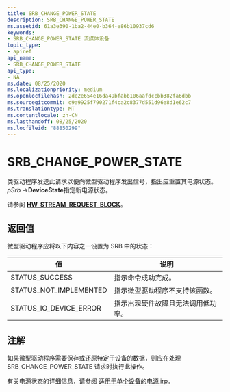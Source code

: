 ```yaml
---
title: SRB_CHANGE_POWER_STATE
description: SRB_CHANGE_POWER_STATE
ms.assetid: 61a3e390-1ba2-44e0-b364-e86b10937cd6
keywords:
- SRB_CHANGE_POWER_STATE 流媒体设备
topic_type:
- apiref
api_name:
- SRB_CHANGE_POWER_STATE
api_type:
- NA
ms.date: 08/25/2020
ms.localizationpriority: medium
ms.openlocfilehash: 2de2e654e16da49bfabb106aafdccbb382fa6dbb
ms.sourcegitcommit: d9a9925f790271f4ca2c8377d551d96e8d1e62c7
ms.translationtype: MT
ms.contentlocale: zh-CN
ms.lasthandoff: 08/25/2020
ms.locfileid: "88850299"
---
```

# <a name="srb_change_power_state"></a>SRB_CHANGE_POWER_STATE

类驱动程序发送此请求以便向微型驱动程序发出信号，指出应重置其电源状态。 *pSrb* ->**DeviceState**指定新电源状态。

请参阅 [**HW_STREAM_REQUEST_BLOCK**](https://docs.microsoft.com/windows-hardware/drivers/ddi/strmini/ns-strmini-_hw_stream_request_block)。

## <a name="return-value"></a>返回值

微型驱动程序应将以下内容之一设置为 SRB 中的状态：

| 值 | 说明 |
|--|--|
| STATUS_SUCCESS | 指示命令成功完成。 |
| STATUS_NOT_IMPLEMENTED | 指示微型驱动程序不支持该函数。 |
| STATUS_IO_DEVICE_ERROR | 指示出现硬件故障且无法调用低功率。 |

## <a name="remarks"></a>注解

如果微型驱动程序需要保存或还原特定于设备的数据，则应在处理 SRB_CHANGE_POWER_STATE 请求时执行此操作。

有关电源状态的详细信息，请参阅 [适用于单个设备的电源 irp](https://docs.microsoft.com/windows-hardware/drivers/kernel/power-irps-for-individual-devices)。
